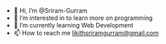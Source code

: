 - 👋 Hi, I’m @Sriram-Gurram
- 👀 I’m interested in to learn more on programming
- 🌱 I’m currently learning Web Development
- 📫 How to reach me likithsriramgurram@gmail.com

<!---
Sriram-Gurram/Sriram-Gurram is a ✨ special ✨ repository because its `README.md` (this file) appears on your GitHub profile.
You can click the Preview link to take a look at your changes.
--->
